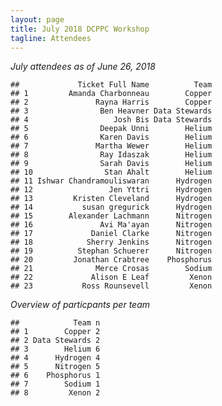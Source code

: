 ```yaml
---
layout: page
title: July 2018 DCPPC Workshop 
tagline: Attendees
---
```


_July attendees as of June 26, 2018_


    ##             Ticket Full Name          Team
    ## 1         Amanda Charbonneau        Copper
    ## 2               Rayna Harris        Copper
    ## 3                Ben Heavner Data Stewards
    ## 4                   Josh Bis Data Stewards
    ## 5                Deepak Unni        Helium
    ## 6                Karen Davis        Helium
    ## 7               Martha Wewer        Helium
    ## 8                Ray Idaszak        Helium
    ## 9                Sarah Davis        Helium
    ## 10                Stan Ahalt        Helium
    ## 11 Ishwar Chandramouliswaran      Hydrogen
    ## 12                 Jen Yttri      Hydrogen
    ## 13         Kristen Cleveland      Hydrogen
    ## 14           susan gregurick      Hydrogen
    ## 15        Alexander Lachmann      Nitrogen
    ## 16               Avi Ma'ayan      Nitrogen
    ## 17             Daniel Clarke      Nitrogen
    ## 18            Sherry Jenkins      Nitrogen
    ## 19          Stephan Schuerer      Nitrogen
    ## 20         Jonathan Crabtree    Phosphorus
    ## 21              Merce Crosas        Sodium
    ## 22             Alison E Leaf         Xenon
    ## 23           Ross Rounsevell         Xenon
 
    
_Overview of particpants per team_
    
    ##            Team n
    ## 1        Copper 2
    ## 2 Data Stewards 2
    ## 3        Helium 6
    ## 4      Hydrogen 4
    ## 5      Nitrogen 5
    ## 6    Phosphorus 1
    ## 7        Sodium 1
    ## 8         Xenon 2
